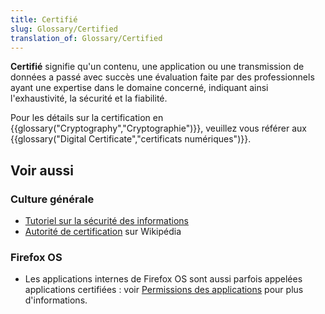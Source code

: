 ```yaml
---
title: Certifié
slug: Glossary/Certified
translation_of: Glossary/Certified
---
```


**Certifié** signifie qu'un contenu, une application ou une transmission de données a passé avec succès une évaluation faite par des professionnels ayant une expertise dans le domaine concerné, indiquant ainsi l'exhaustivité, la sécurité et la fiabilité.

Pour les détails sur la certification en {{glossary("Cryptography","Cryptographie")}}, veuillez vous référer aux {{glossary("Digital Certificate","certificats numériques")}}.

## Voir aussi

### Culture générale

- [Tutoriel sur la sécurité des informations](/fr/Apprendre/Tutoriels/Les_bases_de_la_s%C3%A9curit%C3%A9_informatique)
- [Autorité de certification](https://fr.wikipedia.org/wiki/Autorit%C3%A9_de_certification) sur Wikipédia

### Firefox OS

- Les applications internes de Firefox OS sont aussi parfois appelées applications certifiées : voir [Permissions des applications](/fr/Apps/Build/App_permissions) pour plus d'informations.
